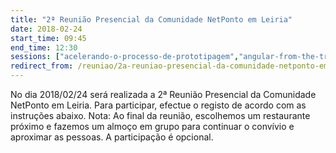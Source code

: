 ```yaml
---
title: "2ª Reunião Presencial da Comunidade NetPonto em Leiria"
date: 2018-02-24
start_time: 09:45
end_time: 12:30
sessions: ["acelerando-o-processo-de-prototipagem","angular-from-the-trenches-to-leiria"]
redirect_from: /reuniao/2a-reuniao-presencial-da-comunidade-netponto-em-leiria/
---
```

No dia 2018/02/24  será realizada a 2ª Reunião Presencial da Comunidade NetPonto em Leiria. Para participar, efectue o registo de acordo com as instruções abaixo.
Nota: Ao final da reunião, escolhemos um restaurante próximo e fazemos um almoço em grupo para continuar o convívio e aproximar as pessoas. A participação é opcional.